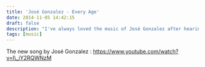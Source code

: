 ```yaml
---
title: 'José Gonzalez - Every Age'
date: 2014-11-05 14:42:15
draft: false
description: "I've always loved the music of José Gonzalez after hearing “Heartbeats” in 2004. Now he's released a new track “Every Age” and here's the video of it."
tags: [music]
---
```


The new song by José Gonzalez : https://www.youtube.com/watch?v=I\_iY2RQWNzM